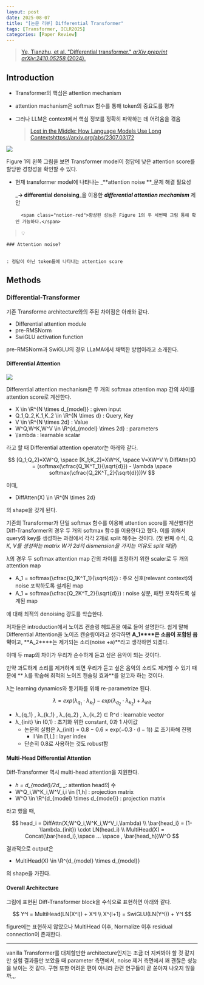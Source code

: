 ```yaml
---
layout: post
date: 2025-08-07
title: "[논문 리뷰] Differential Transformer"
tags: [Transformer, ICLR2025]
categories: [Paper Review]
---
```


> [Ye, Tianzhu, et al. "Differential transformer." ](https://arxiv.org/abs/2410.05258)[_arXiv preprint arXiv:2410.05258_](https://arxiv.org/abs/2410.05258)[ (2024).](https://arxiv.org/abs/2410.05258)



## Introduction

- Transformer의 핵심은 attention mechanism
- attention machanism은 softmax 함수를 통해 token의 중요도를 평가
- 그러나 LLM은 context에서 핵심 정보를 정확히 파악하는 데 어려움을 겪음

	> [Lost in the Middle: How Language Models Use Long Contextshttps://arxiv.org/abs/2307.03172](https://arxiv.org/abs/2307.03172)


![](https://prod-files-secure.s3.us-west-2.amazonaws.com/542b861c-36a8-4051-84e5-8804b6728dba/9083ea56-691a-4752-ae26-47f403431ac8/image.png?X-Amz-Algorithm=AWS4-HMAC-SHA256&X-Amz-Content-Sha256=UNSIGNED-PAYLOAD&X-Amz-Credential=ASIAZI2LB466QJFTNM5I%2F20250810%2Fus-west-2%2Fs3%2Faws4_request&X-Amz-Date=20250810T004842Z&X-Amz-Expires=3600&X-Amz-Security-Token=IQoJb3JpZ2luX2VjEI%2F%2F%2F%2F%2F%2F%2F%2F%2F%2F%2FwEaCXVzLXdlc3QtMiJIMEYCIQC76cFa%2F%2BvAnGJuUXlO4RMPkh6e6YXHLp3z%2Fgs00LnsJgIhAPabo%2FMEl8Ca2lIxbjsDwMUC1fiWd1ojz%2FC%2BtPOCghS%2BKogECMj%2F%2F%2F%2F%2F%2F%2F%2F%2F%2FwEQABoMNjM3NDIzMTgzODA1IgwOMcGOCVCSIPmdAR8q3ANmz4Dy6rjL5wPI7VAbhJQQFx9uUzl%2FHPQ5I3FSixei3K8hXjUvWzeoFHHT1O4%2FzSLbxsUiMUzUYvSvagIaA81AExmb5VGOFdfMi7ptDWFyDaR%2FjmG5buvi0MJZmhDCWz9e9NKEDIuce9ACU9WOyvDadtG%2FaOa0XRkFVSCwC6K6vkEEBE66c10SOFo8PpvrTIBpqbDuognLMtWy8mu1SeYRsuiNFdNUydHijAGLntKr4pOi8QmMZdclWivfKcFjj9G%2Bvt323ge%2FGnx1gX7ry0V1%2FOHRgQxEWkQIdWWOOJWeWmmRE4m3nA3MRLiLRdtKTC4bd2LbSRf6xgrcXQj3PS1yjBKLz5XjAuqnxpebx7yDgaHauS%2FV68P8AtHffwI77mv37MCJozGfcH%2BQGwqNanjvnFJFo3UU9lT%2BkZvlUPAourpe2avvqXoiKAgl7DWoPyVyuZZLywtcgfEDqzIhq6bM5lQxEN03ZzDEOJpoduDxC75N3vH8k7pAtYcVh8GrzbTnrtb8t449gL%2BdQZtwiJUm5GB1FLFfRDlDQfRHhmi7KCwgHb%2BqxWhIrIAqyXoKUsDBfpskeEfbfBb1LDz9ORF%2B5EEcUvaH2cmOkM38pxwOIk%2FnOQRuNF2TyVBCGTCxmd%2FEBjqkAfovlc1PTUZMet47umOoEgyJYzuzwDoaSzEsmLkR529tMA4qQ2UjulsqK6baDrGsrcAGkjaqGjTvuQT61tjCey%2BmNcTBsk53JxWzd%2FOmsfdIwfk5%2BwaPeuBc%2FFr0ool01uFxyj1HRH17AWCzGi%2FxiWaGS8RDu1Dzw2xEvYyujfJGzHJ7y2y2IYUD8dpaPuvmaPRKynI5tzzoOcNEcSjavnvLbGDK&X-Amz-Signature=66085271138d8e0487e66ec87d8c88b288e20e3cbbc29c73622c0b0d33f22a0c&X-Amz-SignedHeaders=host&x-amz-checksum-mode=ENABLED&x-id=GetObject)


Figure 1의 왼쪽 그림을 보면 Transformer model이 정답에 낮은 attention score를 할당한 경향성을 확인할 수 있다.

- 현재 transformer model에 나타나는 _**attention noise **_문제 해결 필요성

	_**→ differential denoising**_을 이용한 _**differential attention mechanism**_ 제안


		<span class="notion-red">향상된 성능은 Figure 1의 두 세번째 그림 통해 확인 가능하다.</span>


> 💡 


	### Attention noise?


	: 정답이 아닌 token들에 나타나는 attention score



## Methods



### Differential-Transformer


기존 Transforme architecture와의 주된 차이점은 아래와 같다.

- Differential attention module
- pre-RMSNorm
- SwiGLU activation function

pre-RMSNorm과 SwiGLU의 경우 LLaMA에서 채택한 방법이라고 소개한다.



#### Differential Attention


![](https://prod-files-secure.s3.us-west-2.amazonaws.com/542b861c-36a8-4051-84e5-8804b6728dba/116d70b2-1963-4810-9167-f4c7d8a06e8f/image.png?X-Amz-Algorithm=AWS4-HMAC-SHA256&X-Amz-Content-Sha256=UNSIGNED-PAYLOAD&X-Amz-Credential=ASIAZI2LB466QJFTNM5I%2F20250810%2Fus-west-2%2Fs3%2Faws4_request&X-Amz-Date=20250810T004842Z&X-Amz-Expires=3600&X-Amz-Security-Token=IQoJb3JpZ2luX2VjEI%2F%2F%2F%2F%2F%2F%2F%2F%2F%2F%2FwEaCXVzLXdlc3QtMiJIMEYCIQC76cFa%2F%2BvAnGJuUXlO4RMPkh6e6YXHLp3z%2Fgs00LnsJgIhAPabo%2FMEl8Ca2lIxbjsDwMUC1fiWd1ojz%2FC%2BtPOCghS%2BKogECMj%2F%2F%2F%2F%2F%2F%2F%2F%2F%2FwEQABoMNjM3NDIzMTgzODA1IgwOMcGOCVCSIPmdAR8q3ANmz4Dy6rjL5wPI7VAbhJQQFx9uUzl%2FHPQ5I3FSixei3K8hXjUvWzeoFHHT1O4%2FzSLbxsUiMUzUYvSvagIaA81AExmb5VGOFdfMi7ptDWFyDaR%2FjmG5buvi0MJZmhDCWz9e9NKEDIuce9ACU9WOyvDadtG%2FaOa0XRkFVSCwC6K6vkEEBE66c10SOFo8PpvrTIBpqbDuognLMtWy8mu1SeYRsuiNFdNUydHijAGLntKr4pOi8QmMZdclWivfKcFjj9G%2Bvt323ge%2FGnx1gX7ry0V1%2FOHRgQxEWkQIdWWOOJWeWmmRE4m3nA3MRLiLRdtKTC4bd2LbSRf6xgrcXQj3PS1yjBKLz5XjAuqnxpebx7yDgaHauS%2FV68P8AtHffwI77mv37MCJozGfcH%2BQGwqNanjvnFJFo3UU9lT%2BkZvlUPAourpe2avvqXoiKAgl7DWoPyVyuZZLywtcgfEDqzIhq6bM5lQxEN03ZzDEOJpoduDxC75N3vH8k7pAtYcVh8GrzbTnrtb8t449gL%2BdQZtwiJUm5GB1FLFfRDlDQfRHhmi7KCwgHb%2BqxWhIrIAqyXoKUsDBfpskeEfbfBb1LDz9ORF%2B5EEcUvaH2cmOkM38pxwOIk%2FnOQRuNF2TyVBCGTCxmd%2FEBjqkAfovlc1PTUZMet47umOoEgyJYzuzwDoaSzEsmLkR529tMA4qQ2UjulsqK6baDrGsrcAGkjaqGjTvuQT61tjCey%2BmNcTBsk53JxWzd%2FOmsfdIwfk5%2BwaPeuBc%2FFr0ool01uFxyj1HRH17AWCzGi%2FxiWaGS8RDu1Dzw2xEvYyujfJGzHJ7y2y2IYUD8dpaPuvmaPRKynI5tzzoOcNEcSjavnvLbGDK&X-Amz-Signature=844378e147be9de1bb52d89d6d99250381b7d717ca2711867119c3b6d6ebd306&X-Amz-SignedHeaders=host&x-amz-checksum-mode=ENABLED&x-id=GetObject)


Differential attention mechanism은 두 개의 softmax attention map 간의 차이를 attention score로 계산한다.

- X \in \R^{N \times d\_{model}} : given input
- Q\_1,Q\_2,K\_1,K\_2 \in \R^{N \times d} : Query, Key
- V \in \R^{N \times 2d} : Value
- W^Q,W^K,W^V \in \R^{d\_{model} \times 2d} : parameters
- \lambda : learnable scalar

라고 할 때 Differential attention operator는 아래와 같다.


$$
[Q_1;Q_2]=XW^Q, \space [K_1;K_2]=XW^K, \space V=XW^V \\
DiffAttn(X) = (softmax(\cfrac{Q_1K^T_1}{\sqrt{d}}) - \lambda \space softmax(\cfrac{Q_2K^T_2}{\sqrt{d}}))V
$$


이때,

- DiffAtten(X) \in \R^{N \times 2d}

의 shape을 갖게 된다.


기존의 Transformer가 단일 softmax 함수를 이용해 attention score를 계산했다면 Diff-Transformer의 경우 두 개의 softmax 함수를 이용한다고 했다. 이를 위해서 query와 key를 생성하는 과정에서 각각 2개로 split 해주는 것이다. <span class="notion-red">(첫 번째 수식, </span><span class="notion-red">_Q, K, V를 생성하는 matrix W가 2d의 dismension을 가지는 이유도 split 때문_</span><span class="notion-red">)</span>


 λ의 경우 두 softmax attention map 간의 차이를 조정하기 위한 scaler로 두 개의 attention map

- A\_1 = softmax(\cfrac{Q\_1K^T\_1}{\sqrt{d}}) : 주요 신호(relevant context)와 noise 포착하도록 설계된 map
- A\_1 = softmax(\cfrac{Q\_2K^T\_2}{\sqrt{d}}) : noise 성분, 패턴 포착하도록 설계된 map 

에 대해 최적의 denoising 강도를 학습한다.


저자들은 introduction에서 노이즈 캔슬링 헤드폰을 예로 들어 설명한다. 쉽게 말해 Differential Attention을 노이즈 캔슬링이라고 생각하면 **A\_1****은 소음이 포함된 음악**이고, **A\_2****는 제거되는 소리(noise +a)**라고 생각하면 되겠다. 


이때 두 map의 차이가 우리가 순수하게 듣고 싶은 음악이 되는 것이다. 


만약 과도하게 소리를 제거하게 되면 우리가 듣고 싶은 음악의 소리도 제거할 수 있기 때문에 ** λ를 학습해 최적의 노이즈 캔슬링 효과**를 얻고자 하는 것이다.


λ는 learning dynamics와 동기화를 위해 re-parametrize 된다.


$$
\lambda = exp(\lambda_{q_1} \cdot \lambda_{k_1}) - exp(\lambda_{q_2} \cdot \lambda_{k_2}) + \lambda_{init}
$$

- λ\_{q\_1} , λ\_{k\_1} , λ\_{q\_2} , λ\_{k\_2} ∈ R^d : learnable vector
- λ\_{init} \in (0,1) : 초기화 위한 constant, 0과 1 사이값
	- 논문의 실험은 λ\_{init} = 0.8 − 0.6 × exp(−0.3 · (l − 1)) 로 초기화해 진행
		- l \in [1,L] : layer index
	- 단순히 0.8로 사용하는 것도 robust함


#### **Multi-Head Differential Attention**


Diff-Transformer 역시 multi-head attention을 지원한다.

- _h = d\_{model}/2d__ _: attention head의 수
- W^Q\_i,W^K\_i,W^V\_i,i \in [1,h] : projection matrix
- W^O \in \R^{d\_{model} \times d\_{model}} : projection matrix

라고 했을 때,


$$
head_i = DiffAttn(X;W^Q_i,W^K_i,W^V_i,\lambda) \\
\bar{head_i} = (1-\lambda_{init}) \cdot LN(head_i) \\
MultiHead(X) = Concat(\bar{head_i},\space ... \space , \bar{head_h})W^O
$$


결과적으로 output은

- MultiHead(X) \in \R^{d\_{model} \times d\_{model}}

의 shape을 가진다.



#### Overall Architecture


그림에 표현된 Diff-Transformer block을 수식으로 표현하면 아래와 같다.


$$
Y^l = MultiHead(LN(X^l)) + X^l \\
X^{l+1} = SwiGLU(LN(Y^l)) + Y^l
$$


figure에는 표현하지 않았으나 MultiHead 이후, Normalize 이후 residual connection이 존재한다.


---


vanilla Transformer를 대체할만한 architecture인지는 조금 더 지켜봐야 할 것 같지만 실험 결과들만 보았을 때 parameter 측면에서, noise 제거 측면에서 꽤 괜찮은 성능을 보이는 것 같다. 구현 또한 어려운 편이 아니라 관련 연구들이 곧 쏟아져 나오지 않을까,,,

